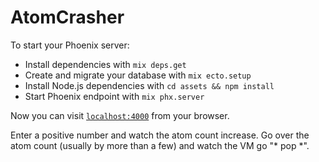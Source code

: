 # AtomCrasher

To start your Phoenix server:

  * Install dependencies with `mix deps.get`
  * Create and migrate your database with `mix ecto.setup`
  * Install Node.js dependencies with `cd assets && npm install`
  * Start Phoenix endpoint with `mix phx.server`

Now you can visit [`localhost:4000`](http://localhost:4000) from your browser.

Enter a positive number and watch the atom count increase. Go over the atom count (usually by more than a few) and watch the VM go "* pop *".
